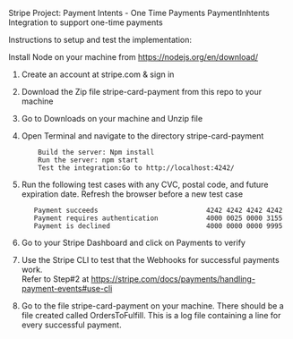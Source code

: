 Stripe Project: Payment Intents - One Time Payments	
PaymentInhtents Integration to support one-time payments	
	
Instructions to setup and test the implementation:	

Install Node on your machine from https://nodejs.org/en/download/	
	
1. Create an account at stripe.com & sign in	
	
2. Download the Zip file stripe-card-payment from this repo to your machine	
	
3. Go to Downloads on your machine and Unzip file		
	
5. Open Terminal and navigate to the directory  stripe-card-payment	
            
	       Build the server: Npm install	
           Run the server: npm start	
           Test the integration:Go to http://localhost:4242/	
	
6. Run the following test cases with any CVC, postal code, and future expiration date. Refresh the browser before a new test case	
	
          Payment succeeds                           4242 4242 4242 4242	
          Payment requires authentication            4000 0025 0000 3155	
          Payment is declined                        4000 0000 0000 9995	
	
7. Go to your Stripe Dashboard and click on Payments to verify 	
	
8. Use the Stripe CLI to test that the Webhooks for successful payments work.	
       Refer to Step#2 at https://stripe.com/docs/payments/handling-payment-events#use-cli	
	
9. Go to the file stripe-card-payment on your machine. There should be a file created called OrdersToFulfill. This is a log file containing a line for every successful payment.	
